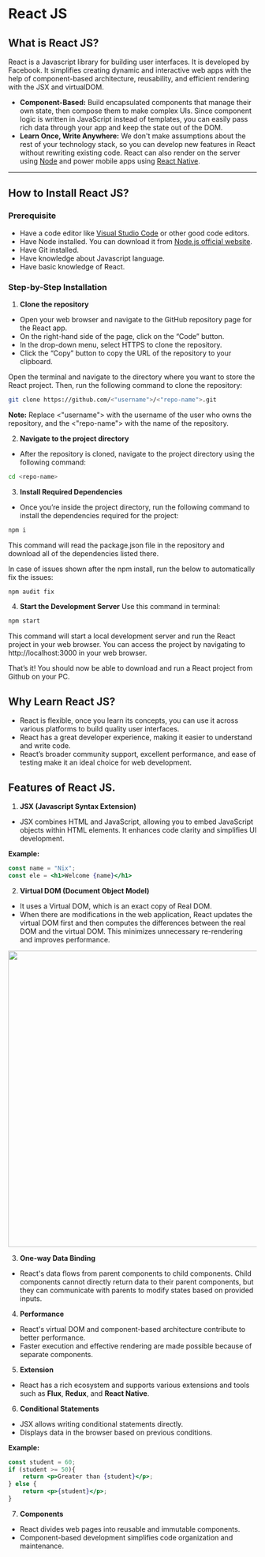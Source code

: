 # React JS

## What is React JS?

React is a Javascript library for building user interfaces. It is developed by Facebook. It simplifies creating dynamic and interactive web apps with the help of component-based architecture, reusability, and efficient rendering with the JSX and virtualDOM.

- **Component-Based:** Build encapsulated components that manage their own state, then compose them to make complex UIs. Since component logic is written in JavaScript instead of templates, you can easily pass rich data through your app and keep the state out of the DOM.
- **Learn Once, Write Anywhere:** We don't make assumptions about the rest of your technology stack, so you can develop new features in React without rewriting existing code. React can also render on the server using [Node](https://nodejs.org/en) and power mobile apps using [React Native](https://reactnative.dev/).

---

## How to Install React JS?

### Prerequisite

- Have a code editor like [Visual Studio Code](https://code.visualstudio.com/) or other good code editors.
- Have Node installed. You can download it from [Node.js official website](https://nodejs.org/).
- Have Git installed.
- Have knowledge about Javascript language. 
- Have basic knowledge of React.

### Step-by-Step Installation

1. **Clone the repository**
- Open your web browser and navigate to the GitHub repository page for the React app.
- On the right-hand side of the page, click on the “Code” button.
- In the drop-down menu, select HTTPS to clone the repository.
- Click the “Copy” button to copy the URL of the repository to your clipboard.

Open the terminal and navigate to the directory where you want to store the React project. Then, run the following command to clone the repository:
```bash
git clone https://github.com/<"username">/<"repo-name">.git
```
**Note:** Replace <"username"> with the username of the user who owns the repository, and the <"repo-name"> with the name of the repository.

2. **Navigate to the project directory**
- After the repository is cloned, navigate to the project directory using the following command: 
```bash
cd <repo-name>
```

3. **Install Required Dependencies**
- Once you’re inside the project directory, run the following command to install the dependencies required for the project:
```bash 
npm i
```
This command will read the package.json file in the repository and download all of the dependencies listed there.

In case of issues shown after the npm install, run the below to automatically fix the issues:
```bash
npm audit fix
```

4. **Start the Development Server**
Use this command in terminal:
```bash
npm start
```
This command will start a local development server and run the React project in your web browser. You can access the project by navigating to http://localhost:3000 in your web browser.

That’s it! You should now be able to download and run a React project from Github on your PC.


## Why Learn React JS?

- React is flexible, once you learn its concepts, you can use it across various platforms to build quality user interfaces.
- React has a great developer experience, making it easier to understand and write code.
- React’s broader community support, excellent performance, and ease of testing make it an ideal choice for web development. 

## Features of React JS.

1. **JSX (Javascript Syntax Extension)**
- JSX combines HTML and JavaScript, allowing you to embed JavaScript objects within HTML elements. It enhances code clarity and simplifies UI development.

**Example:**
```jsx
const name = "Nix";
const ele = <h1>Welcome {name}</h1>
```

2. **Virtual DOM (Document Object Model)**
- It uses a Virtual DOM, which is an exact copy of Real DOM. 
- When there are modifications in the web application, React updates the virtual DOM first and then computes the differences between the real DOM and the virtual DOM. This minimizes unnecessary re-rendering and improves performance.

<img src='https://miro.medium.com/v2/resize:fit:1400/1*MVVai4SRxxuy7xdwRH9Yww.jpeg' width='600'>

3. **One-way Data Binding** 
- React's data flows from parent components to child components. Child components cannot directly return data to their parent components, but they can communicate with parents to modify states based on provided inputs.

4. **Performance**
- React's virtual DOM  and component-based architecture contribute to better performance.
- Faster execution and effective rendering are made possible because of separate components.

5. **Extension**
- React has a rich ecosystem and supports various extensions and tools such as **Flux**, **Redux**, and **React Native**.

6. **Conditional Statements**
- JSX allows writing conditional statements directly.
- Displays data in the browser based on previous conditions.

**Example:**
```jsx
const student = 60;
if (student >= 50){
    return <p>Greater than {student}</p>;
} else {
    return <p>{student}</p>;
}
```

7. **Components**
- React divides web pages into reusable and immutable components.   
- Component-based development simplifies code organization and maintenance.